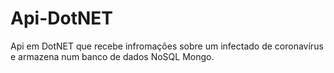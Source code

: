 # Api-DotNET
 Api em DotNET que recebe infromações sobre um infectado de coronavírus e armazena num banco de dados NoSQL Mongo.
